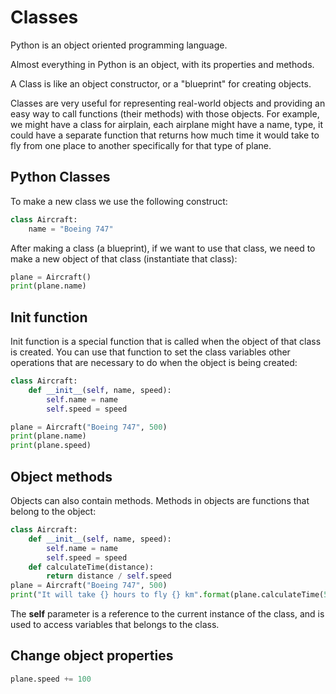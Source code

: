 # Classes

Python is an object oriented programming language.

Almost everything in Python is an object, with its properties and methods.

A Class is like an object constructor, or a "blueprint" for creating objects.

Classes are very useful for representing real-world objects and providing an easy way to call functions (their methods) with those objects. For example, we might have a class for airplain, each airplane might have a name, type, it could have a separate function that returns how much time it would take to fly from one place to another specifically for that type of plane.

## Python Classes
To make a new class we use the following construct:
```python
class Aircraft:
    name = "Boeing 747"
```

After making a class (a blueprint), if we want to use that class, we need to make a new object of that class (instantiate that class):
```python
plane = Aircraft()
print(plane.name)
```

## Init function
Init function is a special function that is called when the object of that class is created. You can use that function to set the class variables other operations that are necessary to do when the object is being created:
```python
class Aircraft:
    def __init__(self, name, speed):
        self.name = name
        self.speed = speed

plane = Aircraft("Boeing 747", 500)
print(plane.name)
print(plane.speed)
```

## Object methods
Objects can also contain methods. Methods in objects are functions that belong to the object:
```python
class Aircraft:
    def __init__(self, name, speed):
        self.name = name
        self.speed = speed
    def calculateTime(distance):
        return distance / self.speed
plane = Aircraft("Boeing 747", 500)
print("It will take {} hours to fly {} km".format(plane.calculateTime(5000), 5000))
```
The **self** parameter is a reference to the current instance of the class, and is used to access variables that belongs to the class.

## Change object properties
```python
plane.speed += 100
```